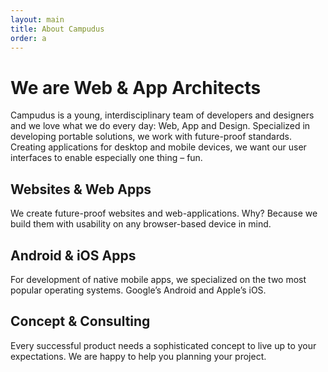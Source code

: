 ```yaml
---
layout: main
title: About Campudus
order: a
---
```


# We are Web & App Architects

Campudus is a young, interdisciplinary team of developers and designers and we love what we do every day: Web, App and Design. Specialized in developing portable solutions, we work with future-proof standards. Creating applications for desktop and mobile devices, we want our user interfaces to enable especially one thing – fun.

## Websites & Web Apps

We create future-proof websites and web-applications. Why? Because we build them with usability on any browser-based device in mind.

## Android & iOS Apps

For development of native mobile apps, we specialized on the two most popular operating systems. Google’s Android and Apple’s iOS.

## Concept & Consulting

Every successful product needs a sophisticated concept to live up to your expectations. We are happy to help you planning your project.

